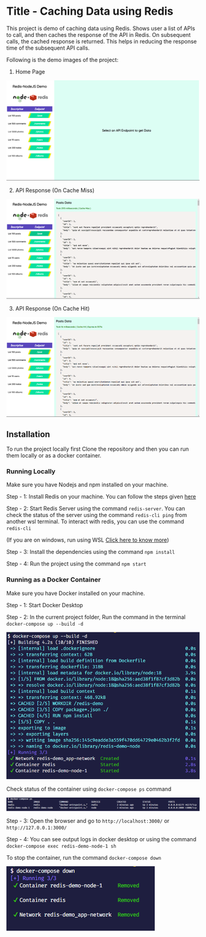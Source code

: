 # Title - Caching Data using Redis

This project is demo of caching data using Redis.
Shows user a list of APIs to call, and then caches the response of the API in Redis. On subsequent calls, the cached response is returned. This helps in reducing the response time of the subsequent API calls.

Following is the demo images of the project:

1. Home Page

![Alt text](./public/images/readme/image.png)

2. API Response (On Cache Miss)

![Alt text](./public/images/readme/image-1.png)

3. API Response (On Cache Hit)

![Alt text](./public/images/readme/image-2.png)

## Installation

To run the project locally first Clone the repository and then you can run them locally or as a docker container.

### Running Locally
Make sure you have Nodejs and npm installed on your machine.

Step - 1: Install Redis on your machine. You can follow the steps given [here](https://redis.io/docs/getting-started/)

Step - 2: Start Redis Server using the command `redis-server`. You can check the status of the server using the command `redis-cli ping` from another wsl terminal. To interact with redis, you can use the command `redis-cli`

(If you are on windows, run using WSL [Click here to know more](https://redis.io/docs/getting-started/installation/install-redis-on-windows/))

Step - 3: Install the dependencies using the command `npm install`

Step - 4: Run the project using the command `npm start`

### Running as a Docker Container
Make sure you have Docker installed on your machine.

Step - 1: Start Docker Desktop

Step - 2: In the current project folder, Run the command in the terminal `docker-compose up --build -d`

![Docker-compose](./public/images/readme/image-3.png)

Check status of the container using `docker-compose ps` command

![Check status](./public/images/readme/image-4.png)

Step - 3: Open the browser and go to `http://localhost:3000/` or `http://127.0.0.1:3000/`

Step - 4: You can see output logs in docker desktop or using the command `docker-compose exec redis-demo-node-1 sh`

To stop the container, run the command `docker-compose down`

![down](./public/images/readme/image-5.png)


